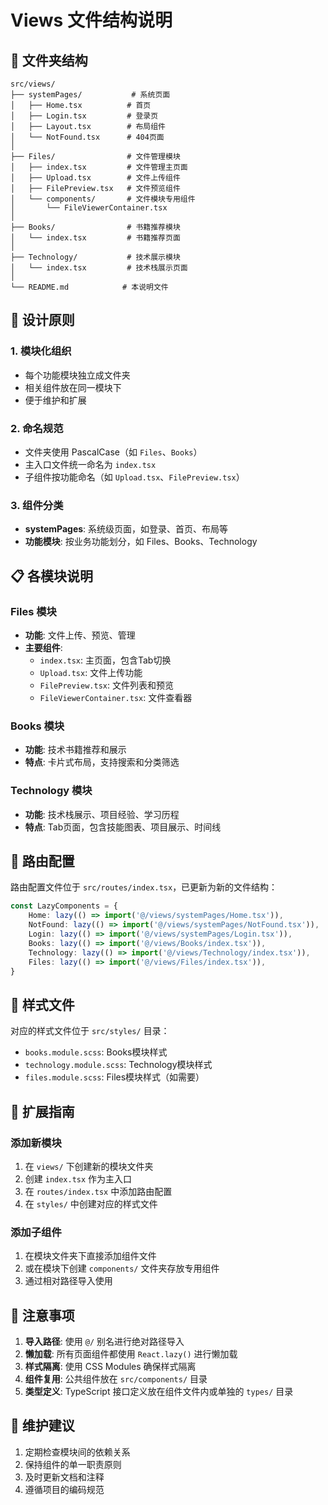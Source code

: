 # Views 文件结构说明

## 📁 文件夹结构

```
src/views/
├── systemPages/           # 系统页面
│   ├── Home.tsx          # 首页
│   ├── Login.tsx         # 登录页
│   ├── Layout.tsx        # 布局组件
│   └── NotFound.tsx      # 404页面
│
├── Files/                # 文件管理模块
│   ├── index.tsx         # 文件管理主页面
│   ├── Upload.tsx        # 文件上传组件
│   ├── FilePreview.tsx   # 文件预览组件
│   └── components/       # 文件模块专用组件
│       └── FileViewerContainer.tsx
│
├── Books/                # 书籍推荐模块
│   └── index.tsx         # 书籍推荐页面
│
├── Technology/           # 技术展示模块
│   └── index.tsx         # 技术栈展示页面
│
└── README.md            # 本说明文件
```

## 🎯 设计原则

### 1. 模块化组织

- 每个功能模块独立成文件夹
- 相关组件放在同一模块下
- 便于维护和扩展

### 2. 命名规范

- 文件夹使用 PascalCase（如 `Files`、`Books`）
- 主入口文件统一命名为 `index.tsx`
- 子组件按功能命名（如 `Upload.tsx`、`FilePreview.tsx`）

### 3. 组件分类

- **systemPages**: 系统级页面，如登录、首页、布局等
- **功能模块**: 按业务功能划分，如 Files、Books、Technology

## 📋 各模块说明

### Files 模块

- **功能**: 文件上传、预览、管理
- **主要组件**:
    - `index.tsx`: 主页面，包含Tab切换
    - `Upload.tsx`: 文件上传功能
    - `FilePreview.tsx`: 文件列表和预览
    - `FileViewerContainer.tsx`: 文件查看器

### Books 模块

- **功能**: 技术书籍推荐和展示
- **特点**: 卡片式布局，支持搜索和分类筛选

### Technology 模块

- **功能**: 技术栈展示、项目经验、学习历程
- **特点**: Tab页面，包含技能图表、项目展示、时间线

## 🔄 路由配置

路由配置文件位于 `src/routes/index.tsx`，已更新为新的文件结构：

```typescript
const LazyComponents = {
    Home: lazy(() => import('@/views/systemPages/Home.tsx')),
    NotFound: lazy(() => import('@/views/systemPages/NotFound.tsx')),
    Login: lazy(() => import('@/views/systemPages/Login.tsx')),
    Books: lazy(() => import('@/views/Books/index.tsx')),
    Technology: lazy(() => import('@/views/Technology/index.tsx')),
    Files: lazy(() => import('@/views/Files/index.tsx')),
}
```

## 🎨 样式文件

对应的样式文件位于 `src/styles/` 目录：

- `books.module.scss`: Books模块样式
- `technology.module.scss`: Technology模块样式
- `files.module.scss`: Files模块样式（如需要）

## 🚀 扩展指南

### 添加新模块

1. 在 `views/` 下创建新的模块文件夹
2. 创建 `index.tsx` 作为主入口
3. 在 `routes/index.tsx` 中添加路由配置
4. 在 `styles/` 中创建对应的样式文件

### 添加子组件

1. 在模块文件夹下直接添加组件文件
2. 或在模块下创建 `components/` 文件夹存放专用组件
3. 通过相对路径导入使用

## 📝 注意事项

1. **导入路径**: 使用 `@/` 别名进行绝对路径导入
2. **懒加载**: 所有页面组件都使用 `React.lazy()` 进行懒加载
3. **样式隔离**: 使用 CSS Modules 确保样式隔离
4. **组件复用**: 公共组件放在 `src/components/` 目录
5. **类型定义**: TypeScript 接口定义放在组件文件内或单独的 `types/` 目录

## 🔧 维护建议

1. 定期检查模块间的依赖关系
2. 保持组件的单一职责原则
3. 及时更新文档和注释
4. 遵循项目的编码规范
